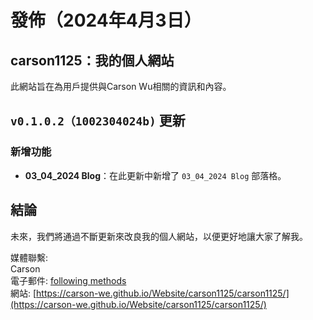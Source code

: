 # 發佈（2024年4月3日）

## carson1125：我的個人網站

此網站旨在為用戶提供與Carson Wu相關的資訊和內容。

## `v0.1.0.2（1002304024b)` 更新

### 新增功能

- **03_04_2024 Blog**：在此更新中新增了 `03_04_2024 Blog` 部落格。

## 結論

未來，我們將通過不斷更新來改良我的個人網站，以便更好地讓大家了解我。

媒體聯繫:<br>
Carson<br>
電子郵件: [following methods](https://carson-we.github.io/contact.html)<br>
網站: [https://carson-we.github.io/Website/carson1125/carson1125/](https://carson-we.github.io/Website/carson1125/carson1125/)
